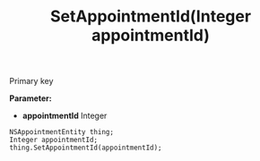 ﻿---
uid: crmscript_ref_NSAppointmentEntity_SetAppointmentId
title: SetAppointmentId(Integer appointmentId)
intellisense: NSAppointmentEntity.SetAppointmentId
keywords: NSAppointmentEntity, GetAppointmentId
so.topic: reference
---

Primary key

**Parameter:** 
 - **appointmentId** Integer

```crmscript
NSAppointmentEntity thing;
Integer appointmentId;
thing.SetAppointmentId(appointmentId);
```

